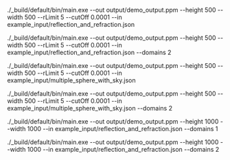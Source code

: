 ./_build/default/bin/main.exe  --out output/demo_output.ppm --height 500 --width 500 --rLimit 5 --cutOff 0.0001 --in example_input/reflection_and_refraction.json

./_build/default/bin/main.exe  --out output/demo_output.ppm --height 500 --width 500 --rLimit 5 --cutOff 0.0001 --in example_input/reflection_and_refraction.json --domains 2


./_build/default/bin/main.exe  --out output/demo_output.ppm --height 500 --width 500 --rLimit 5 --cutOff 0.0001 --in example_input/multiple_sphere_with_sky.json

./_build/default/bin/main.exe  --out output/demo_output.ppm --height 500 --width 500 --rLimit 5 --cutOff 0.0001 --in example_input/multiple_sphere_with_sky.json --domains 2

./_build/default/bin/main.exe  --out output/demo_output.ppm --height 1000 --width 1000 --in example_input/reflection_and_refraction.json --domains 1

./_build/default/bin/main.exe  --out output/demo_output.ppm --height 1000 --width 1000 --in example_input/reflection_and_refraction.json --domains 2
 